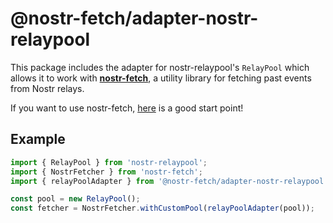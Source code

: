 # @nostr-fetch/adapter-nostr-relaypool

This package includes the adapter for nostr-relaypool's `RelayPool` which allows it to work with [**nostr-fetch**](https://github.com/jiftechnify/nostr-fetch), a utility library for fetching past events from Nostr relays.

If you want to use nostr-fetch, [here](https://github.com/jiftechnify/nostr-fetch#readme) is a good start point!

## Example

```ts
import { RelayPool } from 'nostr-relaypool';
import { NostrFetcher } from 'nostr-fetch';
import { relayPoolAdapter } from '@nostr-fetch/adapter-nostr-relaypool'

const pool = new RelayPool();
const fetcher = NostrFetcher.withCustomPool(relayPoolAdapter(pool));
```

